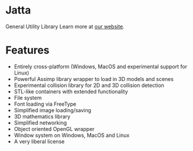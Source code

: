 Jatta
=====

General Utility Library
Learn more at [our website](http://jatta.zethes.com/).

Features
=====

* Entirely cross-platform (Windows, MacOS and experimental support for Linux)
* Powerful Assimp library wrapper to load in 3D models and scenes
* Experimental collision library for 2D and 3D collision detection
* STL-like containers with extended functionality
* File system
* Font loading via FreeType
* Simplified image loading/saving
* 3D mathematics library
* Simplified networking
* Object oriented OpenGL wrapper
* Window system on Windows, MacOS and Linux
* A very liberal license